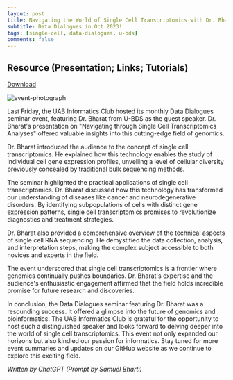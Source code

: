 ```yaml
---
layout: post
title: Navigating the World of Single Cell Transcriptomics with Dr. Bharat
subtitle: Data Dialogues in Oct 2023!
tags: [single-cell, data-dialogues, u-bds]
comments: false
---
```


## Resource (Presentation; Links; Tutorials)

<a href="https://drive.google.com/file/d/1QWnuZJMPFYtbTptkSQLNh0W7l1PPQWx5/view?usp=drive_link" target="_blank">Download</a><br>

![event-photograph](https://drive.google.com/uc?export=view&id=16xI6tpvoKRjGp6tsR3ftZhQ_aXn6q9OG)

Last Friday, the UAB Informatics Club hosted its monthly Data Dialogues seminar event, featuring Dr. Bharat from U-BDS as the guest speaker. Dr. Bharat's presentation on "Navigating through Single Cell Transcriptomics Analyses" offered valuable insights into this cutting-edge field of genomics.

Dr. Bharat introduced the audience to the concept of single cell transcriptomics. He explained how this technology enables the study of individual cell gene expression profiles, unveiling a level of cellular diversity previously concealed by traditional bulk sequencing methods.

The seminar highlighted the practical applications of single cell transcriptomics. Dr. Bharat discussed how this technology has transformed our understanding of diseases like cancer and neurodegenerative disorders. By identifying subpopulations of cells with distinct gene expression patterns, single cell transcriptomics promises to revolutionize diagnostics and treatment strategies.

Dr. Bharat also provided a comprehensive overview of the technical aspects of single cell RNA sequencing. He demystified the data collection, analysis, and interpretation steps, making the complex subject accessible to both novices and experts in the field.

The event underscored that single cell transcriptomics is a frontier where genomics continually pushes boundaries. Dr. Bharat's expertise and the audience's enthusiastic engagement affirmed that the field holds incredible promise for future research and discoveries.

In conclusion, the Data Dialogues seminar featuring Dr. Bharat was a resounding success. It offered a glimpse into the future of genomics and bioinformatics. The UAB Informatics Club is grateful for the opportunity to host such a distinguished speaker and looks forward to delving deeper into the world of single cell transcriptomics. This event not only expanded our horizons but also kindled our passion for informatics. Stay tuned for more event summaries and updates on our GitHub website as we continue to explore this exciting field.


_Written by ChatGPT (Prompt by Samuel Bharti)_

